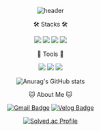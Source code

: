 <div align="center">

![header](https://capsule-render.vercel.app/api?type=waving&color=FFB6C1&height=250&section=header&text=JaeKyung&fontSize=90&fontColor=FFFFFF)

🛠️ Stacks 🛠️
<p>
     <img src="https://img.shields.io/badge/Python-3766AB?style=flat-square&logo=Python&logoColor=white"/>
     <img src="https://img.shields.io/badge/MySQL-4479A1?style=flat-square&logo=Python&logoColor=white"/>
     <img src="https://img.shields.io/badge/TensorFlow-FF6F00?style=flat-square&logo=Python&logoColor=white"/>     
     <img src="https://img.shields.io/badge/Node.js-339933?style=flat-square&logo=Python&logoColor=white"/>
</p>

💪 Tools 💪
<p>
     <img src="https://img.shields.io/badge/Anaconda-44A833?style=flat-square&logo=Python&logoColor=white"/>
     <img src="https://img.shields.io/badge/GitHub-181717?style=flat-square&logo=Python&logoColor=white"/>
     <img src="https://img.shields.io/badge/Visual Studio Code-007ACC?style=flat-square&logo=Python&logoColor=white"/>
</p>

![Anurag's GitHub stats](https://github-readme-stats.vercel.app/api?username=bmr03016&show_icons=true&theme=radical)

🐱 About Me 🐱

[![Gmail Badge](https://img.shields.io/badge/Gmail-EA4335?style=flat-square&logo=Gmail&logoColor=white)](mailto:bmr03016@gmail.com)
[![Velog Badge](https://img.shields.io/badge/Velog-20C997?style=flat-square&logo=Gmail&logoColor=white)](https://velog.io/@bmr03016)


[![Solved.ac Profile](http://mazassumnida.wtf/api/generate_badge?boj=bmr03016)](https://solved.ac/bmr03016)
